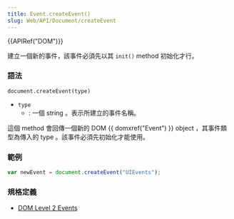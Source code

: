 ```yaml
---
title: Event.createEvent()
slug: Web/API/Document/createEvent
---
```


{{APIRef("DOM")}}

建立一個新的事件，該事件必須先以其 `init()` method 初始化才行。

### 語法

```plain
document.createEvent(type)
```

- `type`
  - : 一個 string 。表示所建立的事件名稱。

這個 method 會回傳一個新的 DOM {{ domxref("Event") }} object ，其事件類型為傳入的 type 。該事件必須先初始化才能使用。

### 範例

```js
var newEvent = document.createEvent("UIEvents");
```

### 規格定義

- [DOM Level 2 Events](http://www.w3.org/TR/DOM-Level-2-Events/events.html#Events-document)
